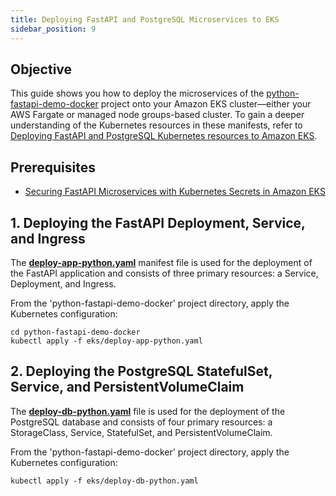 ```yaml
---
title: Deploying FastAPI and PostgreSQL Microservices to EKS
sidebar_position: 9
---
```

## Objective
This guide shows you how to deploy the microservices of the [python-fastapi-demo-docker](https://github.com/aws-samples/python-fastapi-demo-docker) project onto your Amazon EKS cluster&mdash;either your AWS Fargate or managed node groups-based cluster. To gain a deeper understanding of the Kubernetes resources in these manifests, refer to [Deploying FastAPI and PostgreSQL Kubernetes resources to Amazon EKS](about-deploy.md).

## Prerequisites
- [Securing FastAPI Microservices with Kubernetes Secrets in Amazon EKS](./deploy-secrets.md)
## 1. Deploying the FastAPI Deployment, Service, and Ingress
The **[deploy-app-python.yaml](https://github.com/aws-samples/python-fastapi-demo-docker/blob/main/eks/deploy-app-python.yaml)** manifest file is used for the deployment of the FastAPI application and consists of three primary resources: a Service, Deployment, and Ingress. 

From the 'python-fastapi-demo-docker' project directory, apply the Kubernetes configuration:
```
cd python-fastapi-demo-docker
kubectl apply -f eks/deploy-app-python.yaml
```

## 2. Deploying the PostgreSQL StatefulSet, Service, and PersistentVolumeClaim
The **[deploy-db-python.yaml](https://github.com/aws-samples/python-fastapi-demo-docker/blob/main/eks/deploy-db-python.yaml)** file is used for the deployment of the PostgreSQL database and consists of four primary resources: a StorageClass, Service, StatefulSet, and PersistentVolumeClaim. 

From the 'python-fastapi-demo-docker' project directory, apply the Kubernetes configuration:
```
kubectl apply -f eks/deploy-db-python.yaml
```



